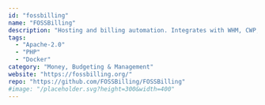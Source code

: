 ```yaml
---
id: "fossbilling"
name: "FOSSBilling"
description: "Hosting and billing automation. Integrates with WHM, CWP, cPanel and HestiaCP. Full API and easily extensible."
tags:
  - "Apache-2.0"
  - "PHP"
  - "Docker"
category: "Money, Budgeting & Management"
website: "https://fossbilling.org/"
repo: "https://github.com/FOSSBilling/FOSSBilling"
#image: "/placeholder.svg?height=300&width=400"
---
```


